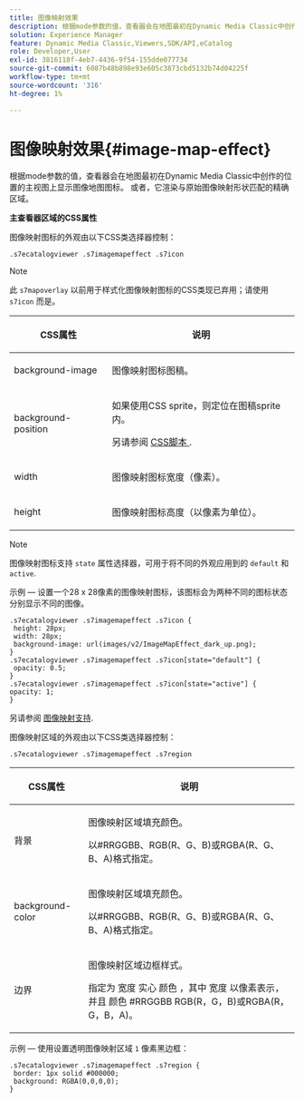 ```yaml
---
title: 图像映射效果
description: 根据mode参数的值，查看器会在地图最初在Dynamic Media Classic中创作的位置的主视图上显示图像地图图标。 或者，它渲染与原始图像映射形状匹配的精确区域。
solution: Experience Manager
feature: Dynamic Media Classic,Viewers,SDK/API,eCatalog
role: Developer,User
exl-id: 3816118f-4eb7-4436-9f54-155dde077734
source-git-commit: 6087b48b898e93e605c3873cbd5132b74d04225f
workflow-type: tm+mt
source-wordcount: '316'
ht-degree: 1%

---
```


# 图像映射效果{#image-map-effect}

根据mode参数的值，查看器会在地图最初在Dynamic Media Classic中创作的位置的主视图上显示图像地图图标。 或者，它渲染与原始图像映射形状匹配的精确区域。

<!--<a id="section_061E550C1C1D4DB2BD663A898895B38C"></a>-->

**主查看器区域的CSS属性**

图像映射图标的外观由以下CSS类选择器控制：

```
.s7ecatalogviewer .s7imagemapeffect .s7icon
```

>[!NOTE]
>
>此 `s7mapoverlay` 以前用于样式化图像映射图标的CSS类现已弃用；请使用 `s7icon` 而是。

<table id="table_94EE3F5BBE4547C0B4943471CEE7EDE4"> 
 <thead> 
  <tr> 
   <th colname="col1" class="entry"> <p> CSS属性 </p> </th> 
   <th colname="col2" class="entry"> <p>说明 </p> </th> 
  </tr> 
 </thead>
 <tbody> 
  <tr> 
   <td colname="col1"> <p> <span class="codeph"> background-image </span> </p> </td> 
   <td colname="col2"> <p>图像映射图标图稿。 </p> </td> 
  </tr> 
  <tr> 
   <td colname="col1"> <p> <span class="codeph"> background-position </span> </p> </td> 
   <td colname="col2"> <p> 如果使用CSS sprite，则定位在图稿sprite内。 </p> <p>另请参阅 <a href="../../../c-html5-s7-aem-asset-viewers/c-html5-20-ecatalog-viewer-about/c-html5-20-ecatalog-viewer-customizingviewer/c-html5-20-ecatalog-viewer-customizingviewer.md#section-9d570f95eb2443aca74c1b02f6e89aff" format="dita" scope="local"> CSS脚本 </a>. </p> </td> 
  </tr> 
  <tr> 
   <td colname="col1"> <p> <span class="codeph"> width </span> </p> </td> 
   <td colname="col2"> <p>图像映射图标宽度（像素）。 </p> </td> 
  </tr> 
  <tr> 
   <td colname="col1"> <p> <span class="codeph"> height </span> </p> </td> 
   <td colname="col2"> <p>图像映射图标高度（以像素为单位）。 </p> </td> 
  </tr> 
 </tbody> 
</table>

>[!NOTE]
>
>图像映射图标支持 `state` 属性选择器，可用于将不同的外观应用到的 `default` 和 `active`.

示例 — 设置一个28 x 28像素的图像映射图标，该图标会为两种不同的图标状态分别显示不同的图像。

```
.s7ecatalogviewer .s7imagemapeffect .s7icon { 
 height: 28px; 
 width: 28px;  
 background-image: url(images/v2/ImageMapEffect_dark_up.png); 
} 
.s7ecatalogviewer .s7imagemapeffect .s7icon[state="default"] { 
 opacity: 0.5; 
} 
.s7ecatalogviewer .s7imagemapeffect .s7icon[state="active"] { 
opacity: 1; 
}
```

另请参阅 [图像映射支持](../../../c-html5-s7-aem-asset-viewers/c-html5-20-ecatalog-viewer-about/c-html5-20-ecatalog-image-map-support.md#concept-28759efae5014a1fa8b0fb14dc26812a).

图像映射区域的外观由以下CSS类选择器控制：

```
.s7ecatalogviewer .s7imagemapeffect .s7region
```

<table id="table_1FF98CE842604AAABD838FF528CDC4EF"> 
 <thead> 
  <tr> 
   <th colname="col1" class="entry"> <p> CSS属性 </p> </th> 
   <th colname="col2" class="entry"> <p>说明 </p> </th> 
  </tr> 
 </thead>
 <tbody> 
  <tr> 
   <td colname="col1"> <p> <span class="codeph"> 背景 </span> </p> </td> 
   <td colname="col2"> <p> 图像映射区域填充颜色。 </p> <p>以#RRGGBB、RGB(R、G、B)或RGBA(R、G、B、A)格式指定。 </p> </td> 
  </tr> 
  <tr> 
   <td colname="col1"> <p> <span class="codeph"> background-color </span> </p> </td> 
   <td colname="col2"> <p> 图像映射区域填充颜色。 </p> <p>以#RRGGBB、RGB(R、G、B)或RGBA(R、G、B、A)格式指定。 </p> </td> 
  </tr> 
  <tr> 
   <td colname="col1"> <p> <span class="codeph"> 边界 </span> </p> </td> 
   <td colname="col2"> <p> 图像映射区域边框样式。 </p> <p>指定为 <span class="codeph"> <span class="varname"> 宽度 </span> 实心 <span class="varname"> 颜色 </span> </span>，其中 <span class="codeph"> <span class="varname"> 宽度 </span> </span> 以像素表示，并且 <span class="codeph"> <span class="varname"> 颜色 </span> </span> #RRGGBB RGB(R，G，B)或RGBA(R，G，B，A)。 </p> </td> 
  </tr> 
 </tbody> 
</table>

示例 — 使用设置透明图像映射区域 `1` 像素黑边框：

```
.s7ecatalogviewer .s7imagemapeffect .s7region { 
 border: 1px solid #000000; 
 background: RGBA(0,0,0,0);  
}
```

